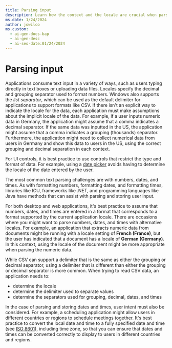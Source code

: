```yaml
---
title: Parsing input
description: Learn how the context and the locale are crucial when parsing user input
ms.date: 1/24/2024
author: jowilco
ms.custom:
  - ai-gen-docs-bap
  - ai-gen-desc
  - ai-seo-date:01/24/2024
---
```


# Parsing input

Applications consume text input in a variety of ways, such as users typing directly in text boxes or uploading data files. Locales specify the decimal and grouping separator used to format numbers. Windows also supports the *list separator*, which can be used as the default delimiter for applications to support formats like CSV. If there isn't an explicit way to indicate the locale for the data, each application must make assumptions about the implicit locale of the data. For example, if a user inputs numeric data in Germany, the application might assume that a comma indicates a decimal separator. If the same data was inputted in the US, the application might assume that a comma indicates a grouping (thousands) separator. Furthermore, the application might need to collect numerical data from users in Germany and show this data to users in the US, using the correct grouping and decimal separation in each context.

For UI controls, it is best practice to use controls that restrict the type and format of data. For example, using a [date picker](/windows/apps/design/controls/date-picker) avoids having to determine the locale of the date entered by the user.

The most common text parsing challenges are with numbers, dates, and times. As with formatting numbers, formatting dates, and formatting times, libraries like ICU, frameworks like .NET, and programming languages like Java have methods that can assist with parsing and storing user input.

For both desktop and web applications, it's best practice to assume that numbers, dates, and times are entered in a format that corresponds to a format supported by the current application locale. There are occasions where you might want to parse numbers, dates, and times with alternative locales. For example, an application that extracts numeric data from documents might be running with a locale setting of **French (France)**, but the user has indicated that a document has a locale of **German (Germany)**. In this context, using the locale of the document might be more appropriate when parsing the numeric data.

While CSV can support a delimiter that is the same as either the grouping or decimal separator, using a delimiter that is different than either the grouping or decimal separator is more common. When trying to read CSV data, an application needs to:

- determine the locale
- determine the delimiter used to separate values
- determine the separators used for grouping, decimal, dates, and times

In the case of parsing and storing dates and times, user intent must also be considered. For example, a scheduling application might allow users in different countries or regions to schedule meetings together. It's best practice to convert the local date and time to a fully specified date and time (see [ISO 8601](https://www.iso.org/iso-8601-date-and-time-format.html)), including time zone, so that you can ensure that dates and times can be converted correctly to display to users in different countries and regions.
